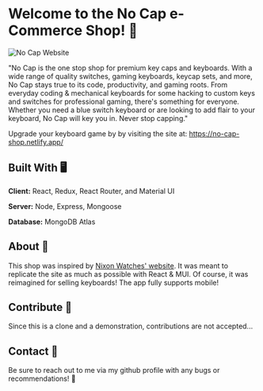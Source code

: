 # Welcome to the No Cap e-Commerce Shop! 👋

![No Cap Website](https://i.ibb.co/wSGCp1n/no-cap.png)

"No Cap is the one stop shop for premium key caps and keyboards. With a wide range of quality switches, gaming keyboards, keycap sets, and more, No Cap stays true to its code, productivity, and gaming roots. From everyday coding & mechanical keyboards for some hacking to custom keys and switches for professional gaming, there's something for everyone. Whether you need a blue switch keyboard or are looking to add flair to your keyboard, No Cap will key you in. Never stop capping."

Upgrade your keyboard game by by visiting the site at: https://no-cap-shop.netlify.app/

## Built With 🖥️

**Client:** React, Redux, React Router, and Material UI

**Server:** Node, Express, Mongoose

**Database:** MongoDB Atlas

## About 🤔

This shop was inspired by [Nixon Watches' website](https://www.nixon.com). It was meant to replicate the site as much as possible with React & MUI. Of course, it was reimagined for selling keyboards! The app fully supports mobile!

## Contribute 👏

Since this is a clone and a demonstration, contributions are not accepted...

## Contact 📲

Be sure to reach out to me via my github profile with any bugs or recommendations! 🙋
